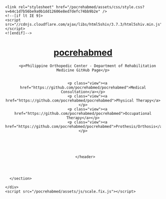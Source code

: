  <html lang="en-US">
  <head>
    <meta charset="UTF-4" />
    <meta http-equiv="X-UA-Compatible" content="IE=edge" />
    <meta name="viewport" content="width=device-width, initial-scale=1" />



<!-- Begin Jekyll SEO tag v2.6.1 -->
<title>pocrehabmed | Philippine Orthopedic Center - Department of Rehabilitation Medicine </title>
<meta name="generator" content="Jekyll v3.9.0" />
<meta property="og:title" content="pocrehabmed" />
<meta property="og:locale" content="en_US" />
<meta name="description" content="Philippine Orthopedic Center - Department of Rehabilitation Medicine" />
<meta property="og:description" content="Philippine Orthopedic Center - Department of Rehabilitation Medicine" />
<link rel="canonical" href="https://pocrehabmed.github.io/pocrehabmed/" />
<meta property="og:url" content="https://pocrehabmed.github.io/pocrehabmed/" />
<meta property="og:site_name" content="pocrehabmed" />
<script type="application/ld+json">
{"@type":"WebSite","headline":"pocrehabmed","url":"https://pocrehabmed.github.io/pocrehabmed/","description":"Philippine Orthopedic Center - Department of Rehabilitation Medicine","name":"pocrehabmed","@context":"https://schema.org"}</script>
<!-- End Jekyll SEO tag -->

    <link rel="stylesheet" href="/pocrehabmed/assets/css/style.css?v=64c1d7b56be9a0b1dd12606e8ed7defc74bb9b2e" />
    <!--[if lt IE 9]>
    <script src="//cdnjs.cloudflare.com/ajax/libs/html5shiv/3.7.3/html5shiv.min.js"></script>
    <![endif]-->
  </head>
  <body>
    <div class="wrapper">
      <header>
        <h1><a href="https://pocrehabmed.github.io/pocrehabmed/">pocrehabmed</a></h1>
        
        

        <p>Philippine Orthopedic Center - Department of Rehabilitation Medicine GitHub Page</p>

        
        <p class="view"><a href="https://github.com/pocrehabmed/pocrehabmed">Medical Consultation</a></p>
        <p class="view"><a href="https://github.com/pocrehabmed/pocrehabmed">Physical Therapy</a></p>
        <p class="view"><a href="https://github.com/pocrehabmed/pocrehabmed">Occupational Therapy</a></p>
        <p class="view"><a href="https://github.com/pocrehabmed/pocrehabmed">Prothesis/Orthosis</a></p>
        

        

        
      </header>

</div></body></html>


      </section>
 
    </div>
    <script src="/pocrehabmed/assets/js/scale.fix.js"></script>
    
  </body>
</html>
